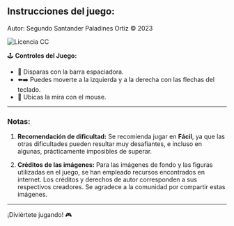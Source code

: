 ## Instrucciones del juego:

Autor: Segundo Santander Paladines Ortiz
© 2023

![Licencia CC](https://img.shields.io/badge/Licencia-CC%202023-green)

🕹️ **Controles del Juego:**

- 🔫 Disparas con la barra espaciadora.
- ⬅️➡️ Puedes moverte a la izquierda y a la derecha con las flechas del teclado.
- 🎯 Ubicas la mira con el mouse.

---

### Notas:

1. **Recomendación de dificultad:** Se recomienda jugar en **Fácil**, ya que las otras dificultades pueden resultar muy desafiantes, e incluso en algunas, prácticamente imposibles de superar.

2. **Créditos de las imágenes:** Para las imágenes de fondo y las figuras utilizadas en el juego, se han empleado recursos encontrados en internet. Los créditos y derechos de autor corresponden a sus respectivos creadores. Se agradece a la comunidad por compartir estas imágenes.

---

¡Diviértete jugando! 🎮